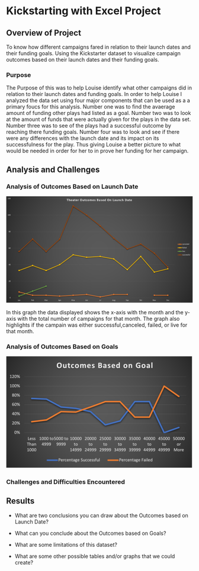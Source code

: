 # Kickstarting with Excel Project

## Overview of Project
To know how different campaigns fared in relation to their launch dates and their funding goals. Using the Kickstarter dataset to visualize campaign outcomes based on their launch dates and their funding goals. 
### Purpose
The Purpose of this was to help Louise identify what other campaigns did in relation to their launch dates and funding goals. In order to help Louise I analyzed the data set using  four major components that can be used as a a primary foucs for this analysis. Number one was to find the avaerage amount of funding other plays had listed as a goal. Number two was to look at the amount of funds that were actually given for the plays in the data set. Number three was to see of the plays had a successful outcome by reaching there funding goals. Number four was to look and see if there were any differences with the launch date and its impact on its successfulness for the play. Thus giving Louise a better picture to what would be needed in order for her to in prove her funding for her campaign.   

## Analysis and Challenges

### Analysis of Outcomes Based on Launch Date
![Theater Outcomes vs Launch](Theater_Outcomes_vs_Launch.png)

In this graph the data displayed shows the x-axis with the month and the y-axis with the total number of campaigns for that month. The graph also highlights if the campain was either successful,canceled, failed, or live for that month.  

### Analysis of Outcomes Based on Goals
![Outcomes Based on Goals](Outcomes_vs_Goals.png)

### Challenges and Difficulties Encountered

## Results

- What are two conclusions you can draw about the Outcomes based on Launch Date?

- What can you conclude about the Outcomes based on Goals?

- What are some limitations of this dataset?

- What are some other possible tables and/or graphs that we could create?
